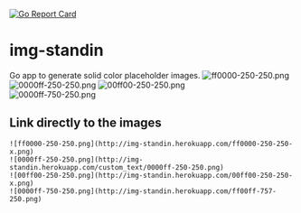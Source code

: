 [![Go Report Card](https://goreportcard.com/badge/github.com/jesusrmoreno/img-standin)](https://goreportcard.com/report/github.com/jesusrmoreno/img-standin)
# img-standin
Go app to generate solid color placeholder images. 
![ff0000-250-250.png](http://img-standin.herokuapp.com/ff0000-250-250-x.png)
![0000ff-250-250.png](http://img-standin.herokuapp.com/custom_text/0000ff-250-250.png)
![00ff00-250-250.png](http://img-standin.herokuapp.com/00ff00-250-250-x.png)  
![0000ff-750-250.png](http://img-standin.herokuapp.com/ff00ff-757-250.png)
## Link directly to the images  
```
![ff0000-250-250.png](http://img-standin.herokuapp.com/ff0000-250-250-x.png)
![0000ff-250-250.png](http://img-standin.herokuapp.com/custom_text/0000ff-250-250.png)
![00ff00-250-250.png](http://img-standin.herokuapp.com/00ff00-250-250-x.png)  
![0000ff-750-250.png](http://img-standin.herokuapp.com/ff00ff-757-250.png)
```
